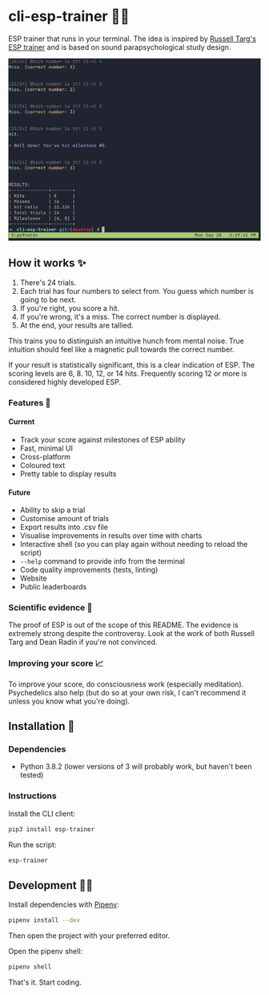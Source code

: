 # cli-esp-trainer 🧙‍♂️️

ESP trainer that runs in your terminal. The idea is inspired by [Russell Targ's ESP trainer](http://www.espresearch.com/iphone/) and is based on sound parapsychological study design.

![Screenshot of cli-esp-trainer](assets/preview.png?raw=true "Screenshot of cli-esp-trainer")

## How it works ✨

1. There's 24 trials.
2. Each trial has four numbers to select from. You guess which number is going to be next.
3. If you're right, you score a hit.
4. If you're wrong, it's a miss. The correct number is displayed.
5. At the end, your results are tallied.

This trains you to distinguish an intuitive hunch from mental noise. True intuition should feel like a magnetic pull towards the correct number.

If your result is statistically significant, this is a clear indication of ESP. The scoring levels are 6, 8. 10, 12, or 14 hits. Frequently scoring 12 or more is considered highly developed ESP.

### Features 📔

#### Current

- Track your score against milestones of ESP ability
- Fast, minimal UI
- Cross-platform
- Coloured text
- Pretty table to display results

#### Future

- Ability to skip a trial
- Customise amount of trials
- Export results into .csv file
- Visualise improvements in results over time with charts
- Interactive shell (so you can play again without needing to reload the script)
- `--help` command to provide info from the terminal
- Code quality improvements (tests, linting)
- Website
- Public leaderboards

### Scientific evidence 🧪

The proof of ESP is out of the scope of this README. The evidence is extremely strong despite the controversy. Look at the work of both Russell Targ and Dean Radin if you're not convinced.

### Improving your score 📈

To improve your score, do consciousness work (especially meditation). Psychedelics also help (but do so at your own risk, I can't recommend it unless you know what you're doing).

## Installation 🚀

### Dependencies

* Python 3.8.2 (lower versions of 3 will probably work, but haven't been tested)

### Instructions

Install the CLI client:

```sh
pip3 install esp-trainer
```

Run the script:

```sh
esp-trainer
```

## Development 👨‍💻

Install dependencies with [Pipenv](https://pipenv.pypa.io/en/latest/):

```sh
pipenv install --dev
```

Then open the project with your preferred editor.

Open the pipenv shell:

```sh
pipenv shell
```

That's it. Start coding.

